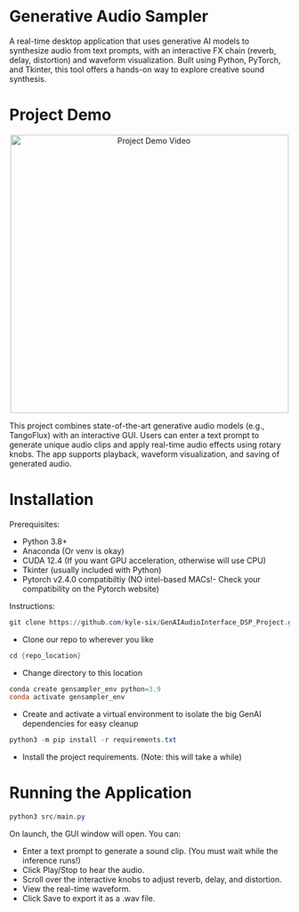 # Generative Audio Sampler
A real-time desktop application that uses generative AI models to synthesize audio from text prompts, with an interactive FX chain (reverb, delay, distortion) and waveform visualization. Built using Python, PyTorch, and Tkinter, this tool offers a hands-on way to explore creative sound synthesis.

# Project Demo
<p align="center">
  <a href="https://drive.google.com/file/d/17NDivKAeehgqR5bQyC-ULeW65RS1iBfM/view?usp=drive_link"><img src="https://github.com/user-attachments/assets/48c912e4-a5ac-4b0a-ac9b-a1a0d089546f" alt="Project Demo Video" style="height:500px;"></a>
</p>

  This project combines state-of-the-art generative audio models (e.g., TangoFlux) with an interactive GUI. Users can enter a text prompt to generate unique audio clips and apply real-time audio effects using rotary knobs. The app supports playback, waveform visualization, and saving of generated audio.

# Installation
Prerequisites:
- Python 3.8+
- Anaconda (Or venv is okay)
- CUDA 12.4 (If you want GPU acceleration, otherwise will use CPU)
- Tkinter (usually included with Python)
- Pytorch v2.4.0 compatibiltiy (NO intel-based MACs!- Check your compatibility on the Pytorch website)

Instructions:
```PowerShell
git clone https://github.com/kyle-six/GenAIAudioInterface_DSP_Project.git
```
- Clone our repo to wherever you like
```PowerShell
cd {repo_location}
```
- Change directory to this location
```PowerShell
conda create gensampler_env python=3.9
conda activate gensampler_env
```
- Create and activate a virtual environment to isolate the big GenAI dependencies for easy cleanup
```PowerShell
python3 -m pip install -r requirements.txt
```
- Install the project requirements. (Note: this will take a while)

# Running the Application
```PowerShell
python3 src/main.py
```
On launch, the GUI window will open. You can:
- Enter a text prompt to generate a sound clip. (You must wait while the inference runs!)
- Click Play/Stop to hear the audio.
- Scroll over the interactive knobs to adjust reverb, delay, and distortion.
- View the real-time waveform.
- Click Save to export it as a .wav file.

